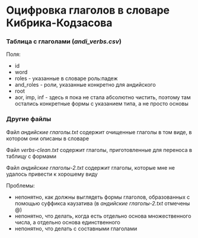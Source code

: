 # Оцифровка глаголов в словаре Кибрика-Кодзасова 

### Таблица с глаголами (*andi_verbs.csv*)

Поля: 
- id
- word
- roles - указанные в словаре роль:падеж
- and_roles - роли, указанные конкретно для андийского
- root
- aor, imp, inf - здесь я пока не стала абсолютно чистить, поэтому там остались конкретные формы с указанием типа, а не просто основы


### Другие файлы

Файл *андийские глаголы.txt* содержит очищенные глаголы в том виде, в котором они описаны в словаре

Файл *verbs-clean.txt* содержит глаголы, приготовленные для переноса в таблицу с формами

Файл *андийские глаголы-2.txt* содержит глаголы, которые мне не удалось привести к хорошему виду

Проблемы: 
- непонятно, как должны выглядеть формы глаголов, образованных с помощью суффикса каузатива (в *андийские глаголы-2.txt* отмечены @)
- непонятно, что делать, когда есть отдельно основа множественного числа, а отдельно основа единственного
- непонятно, что делать с составными глаголами
